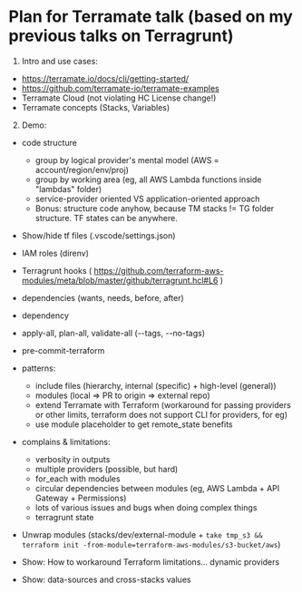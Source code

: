 # Plan for Terramate talk (based on my previous talks on Terragrunt)

1. Intro and use cases:
 - https://terramate.io/docs/cli/getting-started/
 - https://github.com/terramate-io/terramate-examples
 - Terramate Cloud (not violating HC License change!)
 - Terramate concepts (Stacks, Variables)

2. Demo:
 - code structure
   - group by logical provider's mental model (AWS = account/region/env/proj)
   - group by working area (eg, all AWS Lambda functions inside "lambdas" folder)
   - service-provider oriented VS application-oriented approach
   - Bonus: structure code anyhow, because TM stacks != TG folder structure. TF states can be anywhere.
   
 - Show/hide tf files (.vscode/settings.json)
 - IAM roles (direnv)
 - Terragrunt hooks ( https://github.com/terraform-aws-modules/meta/blob/master/github/terragrunt.hcl#L6 )
 - dependencies (wants, needs, before, after)
 - dependency
 - apply-all, plan-all, validate-all (--tags, --no-tags)
 - pre-commit-terraform
 - patterns:
   - include files (hierarchy, internal (specific) + high-level (general))
   - modules (local => PR to origin => external repo)
   - extend Terramate with Terraform (workaround for passing providers or other limits, terraform does not support CLI for providers, for eg)
   - use module placeholder to get remote_state benefits
 - complains & limitations:
   - verbosity in outputs
   - multiple providers (possible, but hard)
   - for_each with modules
   - circular dependencies between modules (eg, AWS Lambda + API Gateway + Permissions)
   - lots of various issues and bugs when doing complex things
   - terragrunt state

 - Unwrap modules (stacks/dev/external-module + `take tmp_s3 && terraform init -from-module=terraform-aws-modules/s3-bucket/aws`)

 - Show: How to workaround Terraform limitations... dynamic providers
 - Show: data-sources and cross-stacks values